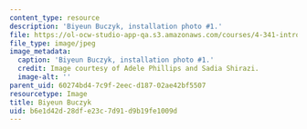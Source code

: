 ```yaml
---
content_type: resource
description: 'Biyeun Buczyk, installation photo #1.'
file: https://ol-ocw-studio-app-qa.s3.amazonaws.com/courses/4-341-introduction-to-photography-and-related-media-fall-2007/b6e1d42d28dfe23c7d91d9b19fe1009d_buczyk5.jpg
file_type: image/jpeg
image_metadata:
  caption: 'Biyeun Buczyk, installation photo #1.'
  credit: Image courtesy of Adele Phillips and Sadia Shirazi.
  image-alt: ''
parent_uid: 60274bd4-7c9f-2eec-d187-02ae42bf5507
resourcetype: Image
title: Biyeun Buczyk
uid: b6e1d42d-28df-e23c-7d91-d9b19fe1009d
---
```

